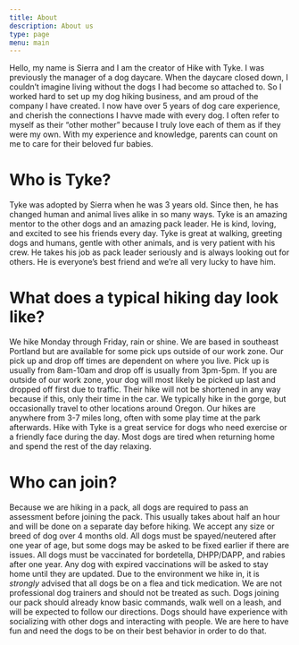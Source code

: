 ```yaml
---
title: About
description: About us
type: page
menu: main
---
```


Hello, my name is Sierra and I am the creator of Hike with Tyke. I was previously the manager of a dog daycare. When the daycare closed down, I couldn’t imagine living without the dogs I had become so attached to. So I worked hard to set up my dog hiking business, and am proud of the company I have created. I now have over 5 years of dog care experience, and cherish the connections I havve made with every dog. I often refer to myself as their “other mother” because I truly love each of them as if they were my own. With my experience and knowledge, parents can count on me to care for their beloved fur babies. 

Who is Tyke?
===
Tyke was adopted by Sierra when he was 3 years old. Since then, he has changed human and animal lives alike in so many ways. Tyke is an amazing mentor to the other dogs and an amazing pack leader. He is kind, loving, and excited to see his friends every day. Tyke is great at walking, greeting dogs and humans, gentle with other animals, and is very patient with his crew. He takes his job as pack leader seriously and is always looking out for others. He is everyone’s best friend and we’re all very lucky to have him.


What does a typical hiking day look like?
===
We hike Monday through Friday, rain or shine. We are based in southeast Portland but are available for some pick ups outside of our work zone. Our pick up and drop off times are dependent on where you live. Pick up is usually from 8am-10am and drop off is usually from 3pm-5pm. If you are outside of our work zone, your dog will most likely be picked up last and dropped off first due to traffic. Their hike will not be shortened in any way because if this, only their time in the car. We typically hike in the gorge, but occasionally travel to other locations around Oregon. Our hikes are anywhere from 3-7 miles long, often with some play time at the park afterwards. Hike with Tyke is a great service for dogs who need exercise or a friendly face during the day. Most dogs are tired when returning home and spend the rest of the day relaxing.

Who can join?
===
Because we are hiking in a pack, all dogs are required to pass an assessment before joining the pack. This usually takes about half an hour and will be done on a separate day before hiking. We accept any size or breed of dog over 4 months old. All dogs must be spayed/neutered after one year of age, but some dogs may be asked to be fixed earlier if there are issues. All dogs must be vaccinated for bordetella, DHPP/DAPP, and rabies after one year. Any dog with expired vaccinations will be asked to stay home until they are updated. Due to the environment we hike in, it is *strongly* advised that all dogs be on a flea and tick medication. We are not professional dog trainers and should not be treated as such. Dogs joining our pack should already know basic commands, walk well on a leash, and will be expected to follow our directions. Dogs should have experience with socializing with other dogs and interacting with people. We are here to have fun and need the dogs to be on their best behavior in order to do that.
